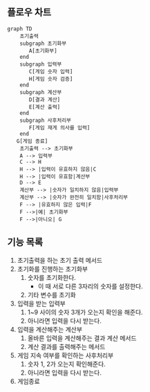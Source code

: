 ## 플로우 차트
```mermaid
graph TD
    초기출력
    subgraph 초기화부
       A[초기화부]
    end
    subgraph 입력부
       C[게임 숫자 입력]
       H[게임 숫자 검증]
    end
    subgraph 계산부
       D[결과 계산]
       E[계산 출력]    
    end
    subgraph 사후처리부
       F[게임 재게 의사를 입력]
    end
   G[게임 종료]
    초기출력 --> 초기화부
    A --> 입력부
    C --> H
    H --> |입력이 유효하지 않음|C
    H --> |입력이 유효함|계산부
    D --> E
    계산부 --> |숫자가 일치하지 않음|입력부
    계산부 --> |숫자가 완전히 일치함|사후처리부
    F --> |유효하지 않은 입력|F
    F -->|예| 초기화부
    F -->|아니오| G
```
## 기능 목록

1. 초기출력을 하는 초기 출력 메서드
2. 초기화를 진행하는 초기화부
   1. 숫자를 초기화한다.
      * 이 때 서로 다른 3자리의 숫자를 설정한다.
   2. 기타 변수를 초기화
3. 입력을 받는 입력부
   1. 1~9 사이의 숫자 3개가 오는지 확인을 해준다.
   2. 아니라면 입력을 다시 받는다.
4. 입력을 계산해주는 계산부
   1. 올바른 입력을 계산해주는 결과 계산 메서드
   2. 계산 결과를 출력해주는 메서드
5. 게임 지속 여부를 확인하는 사후처리부
   1. 숫자 1, 2가 오는지 확인해준다.
   2. 아니라면 입력을 다시 받는다.
6. 게임종료